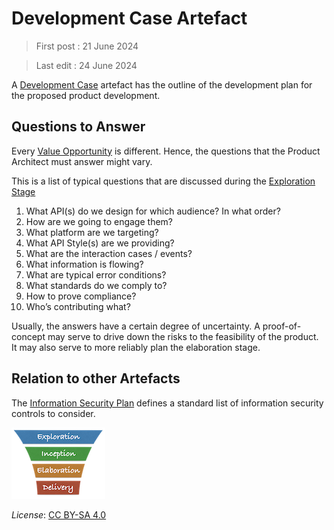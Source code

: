 # Development Case Artefact

> First post : 21 June 2024

> Last edit : 24 June 2024

A [Development Case](/Artefacts/dev-case.md) artefact has the outline of the development plan for the proposed product development.

## Questions to Answer
Every [Value Opportunity][oppo] is different. Hence, the questions that the Product Architect must answer might vary. 

This is a list of typical questions that are discussed during the [Exploration Stage][expl]
1. What API(s) do we design for which audience? In what order?
2. How are we going to engage them?
3. What platform are we targeting?
4. What API Style(s) are we providing?
5. What are the interaction cases / events?
6. What information is flowing?
7. What are typical error conditions?
8. What standards do we comply to?
9. How to prove compliance?
10. Who’s contributing what?

Usually, the answers have a certain degree of uncertainty. A proof-of-concept may serve to drive down the risks to the feasibility of the product. It may also serve to more reliably plan the elaboration stage. 

## Relation to other Artefacts
The [Information Security Plan](/Artefacts/sec-plan) defines a standard list of information security controls to consider.

[<img src="/images/leanupLogo s.png" alt="drawing" class="center" width="150"/>](/Artefacts/overview.md)

*License*: [CC BY-SA 4.0](https://creativecommons.org/licenses/by-sa/4.0/deed.en)

[oppo]: /Artefacts/val-oppo.md
[expl]: /Stages/exploration.md